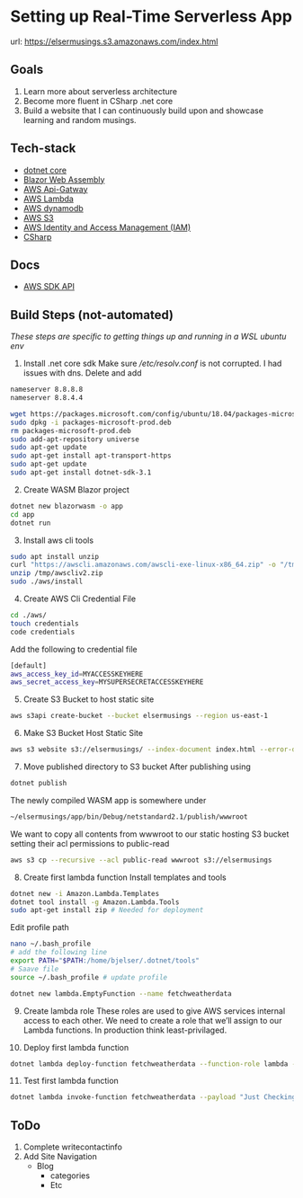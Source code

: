 # Setting up Real-Time Serverless App
url: https://elsermusings.s3.amazonaws.com/index.html

## Goals
1. Learn more about serverless architecture
2. Become more fluent in CSharp .net core
3. Build a website that I can continuously build upon and showcase learning and random musings.


## Tech-stack
- [dotnet core](https://dotnet.microsoft.com/)
- [Blazor Web Assembly](https://dotnet.microsoft.com/apps/aspnet/web-apps/blazor)
- [AWS Api-Gatway](https://docs.aws.amazon.com/apigateway/latest/developerguide/welcome.html)
- [AWS Lambda](https://docs.aws.amazon.com/lambda/index.html)
- [AWS dynamodb](https://docs.aws.amazon.com/dynamodb/)
- [AWS S3](https://docs.aws.amazon.com/s3/index.html)
- [AWS Identity and Access Management (IAM)](https://aws.amazon.com/iam/)
- [CSharp](https://docs.microsoft.com/en-us/dotnet/csharp/)

## Docs
- [AWS SDK API](https://docs.aws.amazon.com/sdkfornet/v3/apidocs/)

## Build Steps (not-automated) 
*These steps are specific to getting things up and running in a WSL ubuntu env*
1. Install .net core sdk 
Make sure */etc/resolv.conf* is not corrupted. I had issues with dns. Delete and add
```bash
nameserver 8.8.8.8
nameserver 8.8.4.4
```
```bash
wget https://packages.microsoft.com/config/ubuntu/18.04/packages-microsoft-prod.deb -O packages-microsoft-prod.deb
sudo dpkg -i packages-microsoft-prod.deb
rm packages-microsoft-prod.deb
sudo add-apt-repository universe
sudo apt-get update
sudo apt-get install apt-transport-https
sudo apt-get update
sudo apt-get install dotnet-sdk-3.1
```
2. Create WASM Blazor project
```bash
dotnet new blazorwasm -o app
cd app
dotnet run
```
3. Install aws cli tools
```bash
sudo apt install unzip
curl "https://awscli.amazonaws.com/awscli-exe-linux-x86_64.zip" -o "/tmp/awscliv2.zip"
unzip /tmp/awscliv2.zip
sudo ./aws/install
```
4. Create AWS Cli Credential File
```bash
cd ./aws/ 
touch credentials
code credentials
```
Add the following to credential file
```bash
[default]
aws_access_key_id=MYACCESSKEYHERE
aws_secret_access_key=MYSUPERSECRETACCESSKEYHERE
```
5. Create S3 Bucket to host static site
```bash
aws s3api create-bucket --bucket elsermusings --region us-east-1
```
6. Make S3 Bucket Host Static Site
```bash
aws s3 website s3://elsermusings/ --index-document index.html --error-document index.html
```
7. Move published directory to S3 bucket
After publishing using
```bash
dotnet publish
```
The newly compiled WASM app is somewhere under
```bash
~/elsermusings/app/bin/Debug/netstandard2.1/publish/wwwroot
```
We want to copy all contents from wwwroot to our static hosting S3 bucket setting their acl permissions to public-read
```bash
aws s3 cp --recursive --acl public-read wwwroot s3://elsermusings 
```
8. Create first lambda function
Install templates and tools
```bash
dotnet new -i Amazon.Lambda.Templates
dotnet tool install -g Amazon.Lambda.Tools
sudo apt-get install zip # Needed for deployment
```
Edit profile path
```bash
nano ~/.bash_profile
# add the following line
export PATH="$PATH:/home/bjelser/.dotnet/tools"
# Saave file
source ~/.bash_profile # update profile
```
```bash
dotnet new lambda.EmptyFunction --name fetchweatherdata
```
9. Create lambda role
These roles are used to give AWS services internal access to each other. We need to create a role that we’ll assign to our Lambda functions. In production think least-privilaged.

10. Deploy first lambda function
```bash
dotnet lambda deploy-function fetchweatherdata --function-role lambda --region us-east-1 --profile personal
```
11. Test first lambda function
```bash
dotnet lambda invoke-function fetchweatherdata --payload "Just Checking If Everything is OK" --region us-east-1
```

## ToDo
1. Complete writecontactinfo 
2. Add Site Navigation
    - Blog
        * categories
        * Etc
